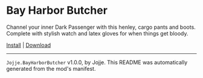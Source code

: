 # Bay Harbor Butcher

Channel your inner Dark Passenger with this henley, cargo pants and boots. Complete with stylish watch and latex gloves for when things get bloody.

[Install](https://hitman-resources.netlify.app/smf-install-link/https://github.com/JojjeE/h3-bayharbor/releases/latest/download/mod.framework.zip) | [Download](https://github.com/JojjeE/h3-bayharbor/releases/latest/download/mod.framework.zip)

---

`Jojje.BayHarborButcher` v1.0.0, by Jojje. This README was automatically generated from the mod's manifest.
